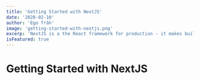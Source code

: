 ```yaml
---
title: 'Getting Started with NextJS'
date: '2020-02-10'
author: 'Ego Trần'
image: 'getting-started-with-nextjs.png'
excerp: 'NextJS is a the React framework for production - it makes building fullstack React apps and sites a breeze and ships with built-in SSR.'
isFeatured: true
---
```


# Getting Started with NextJS